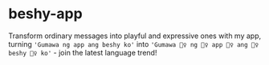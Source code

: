 # beshy-app
Transform ordinary messages into playful and expressive ones with my app, turning `'Gumawa ng app ang beshy ko'` into `'Gumawa 🤸‍♀️ ng 🤸‍♀️ app 🤸‍♀️ ang 🤸‍♀️ beshy 🤸‍♀️ ko'` - join the latest language trend!
